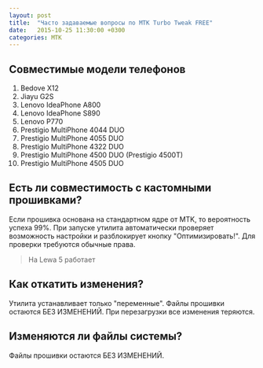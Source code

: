 ```yaml
---
layout: post
title:  "Часто задаваемые вопросы по MTK Turbo Tweak FREE"
date:   2015-10-25 11:30:00 +0300
categories: MTK
---
```


## Совместимые модели телефонов

1. Bedove X12
2. Jiayu G2S
3. Lenovo IdeaPhone A800
4. Lenovo IdeaPhone S890
5. Lenovo P770
6. Prestigio MultiPhone 4044 DUO
7. Prestigio MultiPhone 4055 DUO
8. Prestigio MultiPhone 4322 DUO
9. Prestigio MultiPhone 4500 DUO (Prestigio 4500T)
11. Prestigio MultiPhone 4505 DUO

## Есть ли совместимость с кастомными прошивками?

Если прошивка основана на стандартном ядре от MTK, то вероятность успеха 99%. При запуске утилита автоматически проверяет возможность настройки и разблокирует кнопку "Оптимизировать!". Для проверки требуются обычные права.

>На Lewa 5 работает

## Как откатить изменения?

Утилита устанавливает только "переменные". Файлы прошивки остаются БЕЗ ИЗМЕНЕНИЙ. При перезагрузки все изменения теряются.

## Изменяются ли файлы системы?

Файлы прошивки остаются БЕЗ ИЗМЕНЕНИЙ.